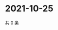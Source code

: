 # 2021-10-25

共 0 条

<!-- BEGIN WEIBO -->
<!-- 最后更新时间 Mon Oct 25 2021 12:17:51 GMT+0800 (China Standard Time) -->

<!-- END WEIBO -->
